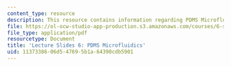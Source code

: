 ```yaml
---
content_type: resource
description: This resource contains information regarding PDMS Microfluidics.
file: https://ol-ocw-studio-app-production.s3.amazonaws.com/courses/6-s079-nanomaker-spring-2013/1137338606d547695b1a64390cdb5901_MIT6_S079S13_slides06.pdf
file_type: application/pdf
resourcetype: Document
title: 'Lecture Slides 6: PDMS Microfluidics'
uid: 11373386-06d5-4769-5b1a-64390cdb5901
---
```


